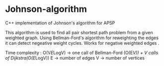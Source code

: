 # Johnson-algorithm
C++ implementation of Johnson's algorithm for APSP

This algorithm is used to find all pair shortest path problem from a given weighted graph.
Using Bellman-Ford's algorithm for reweighting the edges it can detect negeative weight cycles.
Works for negative weighted edges .

Time complexity : O(V*E*LogV) -> one call of Bellman-Ford (O(E*V)) + V calls of Dijkstra(O(E*LogV))
E -> number of edges
V -> number of vertices
